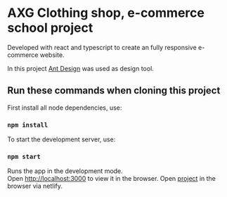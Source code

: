 # AXG Clothing shop, e-commerce school project 

Developed with react and typescript to create an fully responsive e-commerce website.

In this project [Ant Design](https://ant.design/) was used as design tool.
## Run these commands when cloning this project

First install all node dependencies, use:
### `npm install`

To start the development server, use:
### `npm start`

Runs the app in the development mode.\
Open [http://localhost:3000](http://localhost:3000) to view it in the browser.
Open [project](https://axg-shop.netlify.app) in the browser via netlify.
